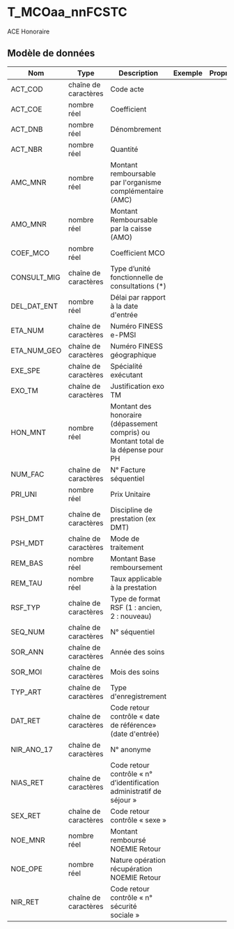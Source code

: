 # T_MCOaa_nnFCSTC

ACE Honoraire


## Modèle de données

|Nom|Type|Description|Exemple|Propriétés|
|-|-|-|-|-|
|ACT_COD|chaîne de caractères|Code acte|||
|ACT_COE|nombre réel|Coefficient|||
|ACT_DNB|nombre réel|Dénombrement|||
|ACT_NBR|nombre réel|Quantité|||
|AMC_MNR|nombre réel|Montant remboursable par l'organisme complémentaire (AMC)|||
|AMO_MNR|nombre réel|Montant Remboursable par la caisse (AMO)|||
|COEF_MCO|nombre réel|Coefficient MCO|||
|CONSULT_MIG|chaîne de caractères|Type d’unité fonctionnelle de consultations (*)|||
|DEL_DAT_ENT|nombre réel|Délai par rapport à la date d'entrée|||
|ETA_NUM|chaîne de caractères|Numéro FINESS e-PMSI|||
|ETA_NUM_GEO|chaîne de caractères|Numéro FINESS géographique|||
|EXE_SPE|chaîne de caractères|Spécialité exécutant|||
|EXO_TM|chaîne de caractères|Justification exo TM|||
|HON_MNT|nombre réel|Montant des honoraire (dépassement compris) ou Montant total de la dépense pour PH|||
|NUM_FAC|chaîne de caractères|N° Facture séquentiel|||
|PRI_UNI|nombre réel|Prix Unitaire|||
|PSH_DMT|chaîne de caractères|Discipline de prestation (ex DMT)|||
|PSH_MDT|chaîne de caractères|Mode de traitement|||
|REM_BAS|nombre réel|Montant Base remboursement|||
|REM_TAU|nombre réel|Taux applicable à la prestation|||
|RSF_TYP|chaîne de caractères|Type de format RSF (1 : ancien, 2 : nouveau)|||
|SEQ_NUM|chaîne de caractères|N° séquentiel|||
|SOR_ANN|chaîne de caractères|Année des soins|||
|SOR_MOI|chaîne de caractères|Mois des soins|||
|TYP_ART|chaîne de caractères|Type d'enregistrement|||
|DAT_RET|chaîne de caractères|Code retour contrôle « date de référence» (date d'entrée)|||
|NIR_ANO_17|chaîne de caractères|N° anonyme|||
|NIAS_RET|chaîne de caractères|Code retour contrôle « n° d’identification administratif de séjour »|||
|SEX_RET|chaîne de caractères|Code retour contrôle « sexe »|||
|NOE_MNR|nombre réel|Montant remboursé NOEMIE Retour|||
|NOE_OPE|nombre réel|Nature opération récupération NOEMIE Retour|||
|NIR_RET|chaîne de caractères|Code retour contrôle « n° sécurité sociale »|||
